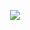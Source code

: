 <p align="middle">
  <img src="https://api.boot.dev/v1/users/public/f24d6d43-c922-4f88-b74e-da44c4e74c5a/thumbnail" >
</p>
<!--
**dlashock/dlashock** is a ✨ _special_ ✨ repository because its `README.md` (this file) appears on your GitHub profile.

Here are some ideas to get you started:

- 🔭 I’m currently working on ...
- 🌱 I’m currently learning ...
- 👯 I’m looking to collaborate on ...
- 🤔 I’m looking for help with ...
- 💬 Ask me about ...
- 📫 How to reach me: ...
- 😄 Pronouns: ...
- ⚡ Fun fact: ...
-->
